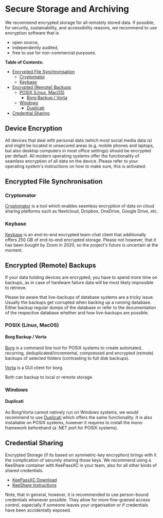 # Secure Storage and Archiving

We recommend encrypted storage for all remotely stored data. If possible, for security, sustainability, and accessibility reasons, we recommend to use encryption software that is

* open source,
* independently audited,
* free to use for non-commercial purposes.

**Table of Contents:**
+ [Encrypted File Synchronisation](#encrypted-file-synchronisation)
  + [Cryptomator](#cryptomator)
  + [Keybase](#keybase)
+ [Encrypted (Remote) Backups](#encrypted-remote-backups)
  + [POSIX (Linux, MacOS)](#posix-linux-macos)
    + [Borg Backup / Vorta](#borg-backup--vorta)
  + [Windows](#windows)
    + [Duplicati](#duplicati)
+ [Credential Sharing](#credential-sharing)

## Device Encryption

All devices that deal with personal data (which most social media data is) and might be located in unsecured areas (e.g. mobile phones and laptops, but also desktop computers in most office settings) should be encrypted per default. All modern operating systems offer the functionality of seamless encryption of all data on the device. Please refer to your operating system's instructions on how to make sure, this is activated.

## Encrypted File Synchronisation

### Cryptomator

[Cryptomator](https://cryptomator.org/) is a tool which enables seamless encryption of data on cloud sharing platforms such as Nextcloud, Dropbox, OneDrive, Google Drive, etc.

### Keybase

[Keybase](https://keybase.io) is an end-to-end encrypted team-chat client that additionally offers 250 GB of end-to-end encrypted storage. Please not however, that it has been bought by Zoom in 2020, so the project's future is uncertain at the moment.

## Encrypted (Remote) Backups

If your data holding devices are encrypted, you have to spend more time on backups, as in case of hardware failure data will be most likely impossible to retrieve.

Please be aware that live-backups of database systems are a tricky issue. Usually the backups get corrupted when backing up a running database. Either backup regular dumps of the database or refer to the documentation of the respective database whether and how live-backups are possible.

### POSIX (Linux, MacOS)

#### Borg Backup / Vorta

[Borg](https://borgbackup.readthedocs.io/en/stable/index.html) is a command line tool for POSIX systems to create automated, recurring, deduplicated/incremental, compressed and encrypted (remote) backups of selected folders (contrasting to full disk backups).

[Vorta](https://vorta.borgbase.com/) is a GUI client for borg.

Both can backup to local or remote storage.

### Windows

#### Duplicati

As Borg/Vorta cannot natively run on Windows systems, we would recommend to use [Duplicati](https://www.duplicati.com/) which offers the same functionality. It is also installable on POSIX systems, however it requires to install the mono framework beforehand (a .NET port for POSIX systems).

## Credential Sharing

Encrypted Storage (if its based on symmetric-key encryption) brings with it the complication of securely sharing those keys. We recommend using a KeeShare container with KeePassXC in your team, also for all other kinds of shared credentials.

* [KeePassXC Download](https://keepassxc.org/)
* [KeeShare Instructions](https://keepassxc.org/docs/KeePassXC_UserGuide.html#_database_sharing_with_keeshare)

Note, that in general, however, it is recommended to use person-bound credentials whenever possible. They allow for more fine-grained access control, especially if someone leaves your organisation or if credentials have been accidentally exposed.